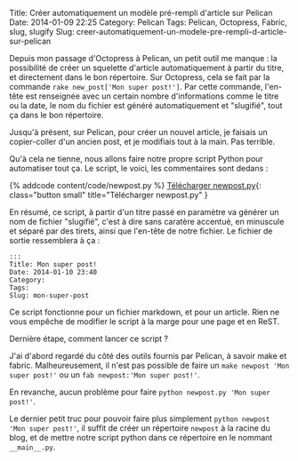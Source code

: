 Title: Créer automatiquement un modèle pré-rempli d'article sur Pelican
Date: 2014-01-09 22:25
Category: Pelican
Tags: Pelican, Octopress, Fabric, slug, slugify
Slug: creer-automatiquement-un-modele-pre-rempli-d-article-sur-pelican

Depuis mon passage d'Octopress à Pelican, un petit outil me manque : la possibilité de créer un squelette d'article automatiquement à partir du titre, et directement dans le bon répertoire. Sur Octopress, cela se fait par la commande `rake new_post['Mon super post!']`. Par cette commande, l'en-tête est renseignée avec un certain nombre d'informations comme le titre ou la date, le nom du fichier est généré automatiquement et "slugifié", tout ça dans le bon répertoire.

Jusqu'à présent, sur Pelican, pour créer un nouvel article, je faisais un copier-coller d'un ancien post, et je modifiais tout à la main. Pas terrible.

Qu'à cela ne tienne, nous allons faire notre propre script Python pour automatiser tout ça. Le script, le voici, les commentaires sont dedans :

{% addcode content/code/newpost.py %}
[Télécharger newpost.py]({static}/code/newpost.py){: class="button small" title="Télécharger newpost.py" }

En résumé, ce script, à partir d'un titre passé en paramètre va générer un nom de fichier "slugifié", c'est à dire sans caratère accentué, en minuscule et séparé par des tirets, ainsi que l'en-tête de notre fichier. Le fichier de sortie ressemblera à ça :

    :::
    Title: Mon super post!
    Date: 2014-01-10 23:40
    Category:
    Tags:
    Slug: mon-super-post

Ce script fonctionne pour un fichier markdown, et pour un article. Rien ne vous empêche de modifier le script à la marge pour une page et en ReST.

Dernière étape, comment lancer ce script ?

J'ai d'abord regardé du côté des outils fournis par Pelican, à savoir make et fabric. Malheureusement, il n'est pas possible de faire un `make newpost 'Mon super post!'` ou un `fab newpost:'Mon super post!'`.

En revanche, aucun problème pour faire `python newpost.py 'Mon super post!'`.

Le dernier petit truc pour pouvoir faire plus simplement `python newpost 'Mon super post!'`, il suffit de créer un répertoire `newpost` à la racine du blog, et de mettre notre script python dans ce répertoire en le nommant `__main__.py`.
